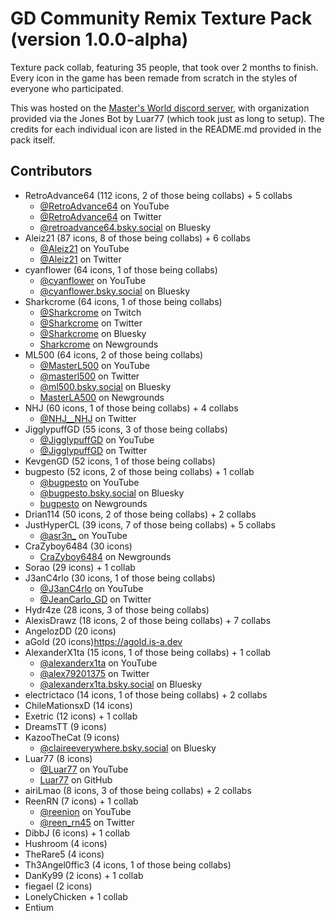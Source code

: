 # GD Community Remix Texture Pack (version 1.0.0-alpha)
Texture pack collab, featuring 35 people, that took over 2 months to finish.
Every icon in the game has been remade from scratch in the styles of everyone who participated.

This was hosted on the [Master's World discord server](https://discord.gg/tFUyJw5), with organization provided via the Jones Bot by Luar77 (which took just as long to setup).
The credits for each individual icon are listed in the README.md provided in the pack itself.

## Contributors
- RetroAdvance64       (112 icons, 2 of those being collabs) + 5 collabs
	- [@RetroAdvance64](https://www.youtube.com/@RetroAdvance64) on YouTube
	- [@RetroAdvance64](https://twitter.com/RetroAdvance64) on Twitter
	- [@retroadvance64.bsky.social](https://bsky.app/profile/retroadvance64.bsky.social) on Bluesky
- Aleiz21              (87 icons, 8 of those being collabs) + 6 collabs
	- [@Aleiz21](https://www.youtube.com/@Aleiz21) on YouTube
	- [@Aleiz21](https://twitter.com/Aleiz21) on Twitter
- cyanflower           (64 icons, 1 of those being collabs)
	- [@cyanflower](https://www.youtube.com/@cyanflower) on YouTube
	- [@cyanflower.bsky.social](https://bsky.app/profile/cyanflower.bsky.social) on Bluesky
- Sharkcrome           (64 icons, 1 of those being collabs)
	- [@Sharkcrome](https://www.twitch.tv/Sharkcrome) on Twitch
	- [@Sharkcrome](https://twitter.com/Sharkcrome) on Twitter
	- [@Sharkcrome](https://bsky.app/profile/Sharkcrome) on Bluesky
	- [Sharkcrome](https://Sharkcrome.newgrounds.com) on Newgrounds
- ML500                (64 icons, 2 of those being collabs)
	- [@MasterL500](https://www.youtube.com/@MasterL500) on YouTube
	- [@masterl500](https://twitter.com/masterl500) on Twitter
	- [@ml500.bsky.social](https://bsky.app/profile/ml500.bsky.social) on Bluesky
	- [MasterLA500](https://MasterLA500.newgrounds.com) on Newgrounds
- NHJ                  (60 icons, 1 of those being collabs) + 4 collabs
	- [@NHJ__NHJ](https://twitter.com/NHJ__NHJ) on Twitter
- JigglypuffGD         (55 icons, 3 of those being collabs)
	- [@JigglypuffGD](https://www.youtube.com/@JigglypuffGD) on YouTube
	- [@JigglypuffGD](https://twitter.com/JigglypuffGD) on Twitter
- KevgenGD             (52 icons, 1 of those being collabs)
- bugpesto             (52 icons, 2 of those being collabs) + 1 collab
	- [@bugpesto](https://www.youtube.com/@bugpesto) on YouTube
	- [@bugpesto.bsky.social](https://bsky.app/profile/bugpesto.bsky.social) on Bluesky
	- [bugpesto](https://bugpesto.newgrounds.com) on Newgrounds
- Drian114             (50 icons, 2 of those being collabs) + 2 collabs
- JustHyperCL          (39 icons, 7 of those being collabs) + 5 collabs
	- [@asr3n_](https://www.youtube.com/@asr3n_) on YouTube
- CraZyboy6484         (30 icons)
	- [CraZyboy6484](https://CraZyboy6484.newgrounds.com) on Newgrounds
- Sorao                (29 icons) + 1 collab
- J3anC4rlo            (30 icons, 1 of those being collabs)
	- [@J3anC4rlo](https://www.youtube.com/@J3anC4rlo) on YouTube
	- [@JeanCarlo_GD](https://twitter.com/JeanCarlo_GD) on Twitter
- Hydr4ze              (28 icons, 3 of those being collabs)
- AlexisDrawz          (18 icons, 2 of those being collabs) + 7 collabs
- AngelozDD            (20 icons)
- aGold                (20 icons)https://agold.is-a.dev
- AlexanderX1ta        (15 icons, 1 of those being collabs) + 1 collab
	- [@alexanderx1ta](https://www.youtube.com/@alexanderx1ta) on YouTube
	- [@alex79201375](https://twitter.com/alex79201375) on Twitter
	- [@alexanderx1ta.bsky.social](https://bsky.app/profile/alexanderx1ta.bsky.social) on Bluesky
- electrictaco         (14 icons, 1 of those being collabs) + 2 collabs
- ChileMationsxD       (14 icons)
- Exetric              (12 icons) + 1 collab
- DreamsTT             (9 icons)
- KazooTheCat          (9 icons)
	- [@claireeverywhere.bsky.social](https://bsky.app/profile/claireeverywhere.bsky.social) on Bluesky
- Luar77               (8 icons)
	- [@Luar77](https://www.youtube.com/@Luar77) on YouTube
	- [Luar77](https://github.com/Luar77) on GitHub
- airiLmao             (8 icons, 3 of those being collabs) + 2 collabs
- ReenRN               (7 icons) + 1 collab
	- [@reenion](https://www.youtube.com/@reenion) on YouTube
	- [@reen_rn45](https://twitter.com/reen_rn45) on Twitter
- DibbJ                (6 icons) + 1 collab
- Hushroom             (4 icons)
- TheRare5             (4 icons)
- Th3Angel0ffic3       (4 icons, 1 of those being collabs)
- DanKy99              (2 icons) + 1 collab
- fiegael              (2 icons)
- LonelyChicken         + 1 collab
- Entium               
